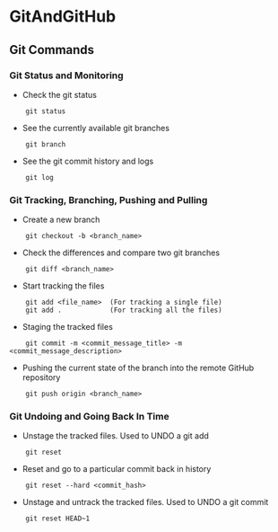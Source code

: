 # GitAndGitHub

## Git Commands

### Git Status and Monitoring

- Check the git status

``` 
    git status 
```

- See the currently available git branches 

``` 
    git branch 
```

- See the git commit history and logs

``` 
    git log 
```


### Git Tracking, Branching, Pushing and Pulling


- Create a new branch 

``` 
    git checkout -b <branch_name> 
```

- Check the differences and compare two git branches

``` 
    git diff <branch_name>  
```

- Start tracking the files

``` 
    git add <file_name>  (For tracking a single file)
    git add .            (For tracking all the files)
```

- Staging the tracked files

``` 
    git commit -m <commit_message_title> -m <commit_message_description> 
```

- Pushing the current state of the branch into the remote GitHub repository

``` 
    git push origin <branch_name>   
```

### Git Undoing and Going Back In Time

- Unstage the tracked files. Used to UNDO a git add

```
    git reset   
```

- Reset and go to a particular commit back in history

```
    git reset --hard <commit_hash>
```

- Unstage and untrack the tracked files. Used to UNDO a git commit

```
    git reset HEAD~1 
```